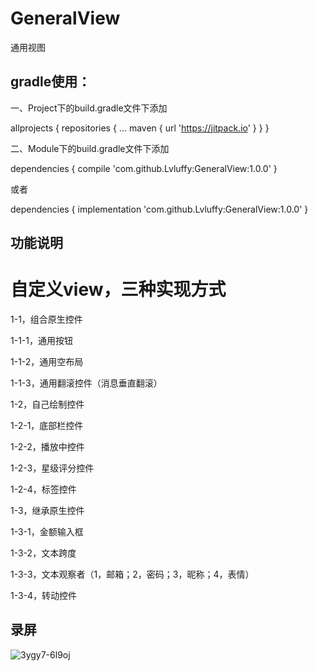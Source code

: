 # GeneralView
通用视图

## gradle使用：

一、Project下的build.gradle文件下添加

allprojects {
    repositories {
      ...
      maven { url 'https://jitpack.io' }
    }
}

二、Module下的build.gradle文件下添加

dependencies {
          compile 'com.github.Lvluffy:GeneralView:1.0.0'
}

或者

dependencies {
          implementation 'com.github.Lvluffy:GeneralView:1.0.0'
}

## 功能说明

# 自定义view，三种实现方式

1-1，组合原生控件

1-1-1，通用按钮

1-1-2，通用空布局

1-1-3，通用翻滚控件（消息垂直翻滚）

1-2，自己绘制控件

1-2-1，底部栏控件

1-2-2，播放中控件

1-2-3，星级评分控件

1-2-4，标签控件

1-3，继承原生控件

1-3-1，金额输入框

1-3-2，文本跨度

1-3-3，文本观察者（1，邮箱；2，密码；3，昵称；4，表情）

1-3-4，转动控件

## 录屏
![3ygy7-6l9oj](https://user-images.githubusercontent.com/34730376/56339719-f061fc00-61e1-11e9-82f2-b82a808a7960.gif)
